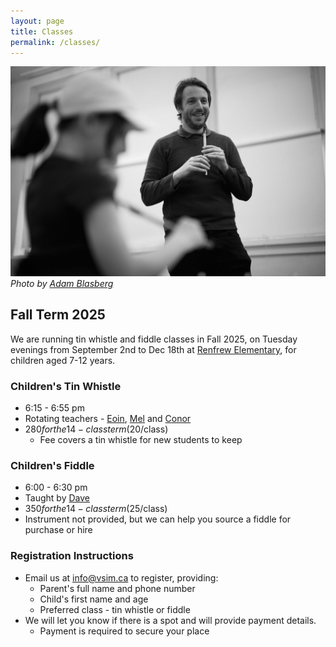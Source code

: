 ```yaml
---
layout: page
title: Classes
permalink: /classes/
---
```


![Eoin teaching](/assets/img/eoin-teaching.jpg)
*Photo by [Adam Blasberg](https://www.adamblasberg.com/)*


## Fall Term 2025

We are running tin whistle and fiddle classes in Fall 2025, on Tuesday evenings from September 2nd to Dec 18th at [Renfrew Elementary](https://maps.app.goo.gl/in528fYvUAeSQCtCA), for children aged 7-12 years.

### Children's Tin Whistle
* 6:15 - 6:55 pm
* Rotating teachers - [Eoin](../teachers/#eoin-caulfield), [Mel](../teachers/#melany-yeap) and [Conor](../teachers/#conor-fleming)
* $280 for the 14-class term ($20/class)
  * Fee covers a tin whistle for new students to keep

### Children's Fiddle
* 6:00 - 6:30 pm
* Taught by [Dave](../teachers/#dave-clark)
* $350 for the 14-class term ($25/class)
* Instrument not provided, but we can help you source a fiddle for purchase or hire

### Registration Instructions
* Email us at [info@vsim.ca](mailto:info@vsim.ca) to register, providing:
  * Parent's full name and phone number
  * Child's first name and age
  * Preferred class - tin whistle or fiddle
* We will let you know if there is a spot and will provide payment details.
  * Payment is required to secure your place



